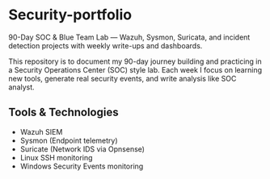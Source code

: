 # Security-portfolio
90-Day SOC &amp; Blue Team Lab — Wazuh, Sysmon, Suricata, and incident detection projects with weekly write-ups and dashboards.

This repository is to document my 90-day journey building and practicing in a Security Operations Center (SOC) style lab.
Each week I focus on learning new tools, generate real security events, and write analysis like SOC analyst.

## Tools & Technologies
- Wazuh SIEM
- Sysmon (Endpoint telemetry)
- Suricate (Network IDS via Opnsense)
- Linux SSH monitoring
- Windows Security Events monitoring
